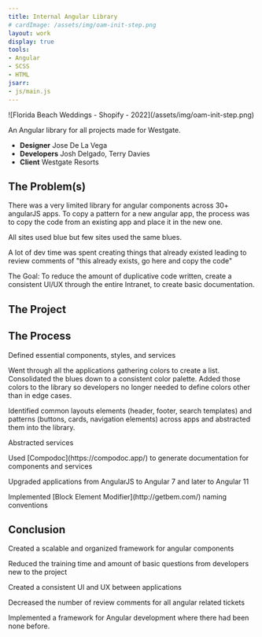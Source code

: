 ```yaml
---
title: Internal Angular Library
# cardImage: /assets/img/oam-init-step.png
layout: work
display: true
tools:
- Angular
- SCSS
- HTML
jsarr:
- js/main.js
---
```


<section class="project-section">
	<div class="project-section__inner">
		<div class="flex-row flex-row--container flex-row--align-center">
			<span class="flex-row__column flex-row__column--6" markdown="1">![Florida Beach Weddings - Shopify - 2022](/assets/img/oam-init-step.png)</span>
			<!-- <div class="flex-row__column flex-row__column--7">
				<video width="100%" autoplay muted loop playsinline>
					<source src="/assets/video/oam/oam-guided-flow-from-dash-loop.webm" type="video/webm">
					<source src="/assets/video/oam/oam-guided-flow-from-dash-loop.mp4" type="video/mp4">
					Your browser does not support the video tag.
				</video>
			</div> -->
			<div class="flex-row__column flex-row__column--5 project-section__intro">
				<div>
					<p class="project-section__summary">An Angular library for all projects made for Westgate.</p>
				</div>
			</div>
			<ul class="flex-row__column project-section__team project-section__team--inline">
				<li class="project-section__team-member">
					<strong>Designer</strong>
					<span>Jose De La Vega</span>
				</li>
				<li class="project-section__team-member">
					<strong>Developers</strong>
					<span>Josh Delgado, Terry Davies</span>
				</li>
				<li class="project-section__team-member">
					<strong>Client</strong>
					<span>Westgate Resorts</span>
				</li>
			</ul>
		</div>
	</div>
</section>
<section class="project-section">
	<div class="project-section__inner">
		<h2 class="project-section__title">The Problem(s)</h2>
		<div class="flex-row flex-row--container">
			<div class="flex-row__column">
				<p>There was a very limited library for angular components across 30+ angularJS apps. To copy a pattern for a new angular app, the process was to copy the code from an existing app and place it in the new one.</p>
				<p>All sites used blue but few sites used the same blues.</p>
				<p>A lot of dev time was spent creating things that already existed leading to review comments of "this already exists, go here and copy the code"</p>
				<p>The Goal: To reduce the amount of duplicative code written, create a consistent UI/UX through the entire Intranet, to create basic documentation.</p>
			</div>
		</div>
	</div>
</section>
<section class="project-section">
	<div class="project-section__inner">
		<h2 class="project-section__title">The Project</h2>
		<div class="flex-row flex-row--container">
			<div class="flex-row__column">
				<div class="project-section__mockups">
					<div class="desktop">
						<div class="desktop__screen"></div>
						<div class="desktop__stand"></div>
						<div class="desktop__base"></div>
					</div>
					<div class="tablet">
						<div class="tablet__screen"></div>
					</div>
					<div class="iphone">
						<div class="iphone__screen"></div>
					</div>
				</div>
			</div>
		</div>
	</div>
</section>
<section class="project-section">
	<div class="project-section__inner">
		<h2 class="project-section__title">The Process</h2>
		<div class="flex-row flex-row--container">
			<div class="flex-row__column">
				<p>Defined essential components, styles,  and services</p>
				<p>Went through all the applications gathering colors to create a list. Consolidated the blues down to a consistent color palette. Added those colors to the library so developers no longer needed to define colors other than in edge cases.</p>
				<p>Identified common layouts elements (header, footer, search templates) and patterns (buttons, cards, navigation elements) across apps and abstracted them into the library.</p>
				<p>Abstracted services</p>
				<p markdown="1">Used [Compodoc](https://compodoc.app/) to generate documentation for components and services</p>
				<p>Upgraded applications from AngularJS to Angular 7 and later to Angular 11</p>
				<p markdown="1">Implemented [Block Element Modifier](http://getbem.com/) naming conventions</p>
			</div>
		</div>
	</div>
</section>
<section class="project-section">
	<div class="project-section__inner">
		<h2 class="project-section__title">Conclusion</h2>
		<div class="flex-row flex-row--container">
			<div class="flex-row__column project-section__intro">
				<p>Created a scalable and organized framework for angular components</p>
				<p>Reduced the training time and amount of basic questions from developers new to the project</p>
				<p>Created a consistent UI and UX between applications</p>
				<p>Decreased the number of review comments for all angular related tickets</p>
				<p>Implemented a framework for Angular development where there had been none before.</p>
			</div>
		</div>
	</div>
</section>